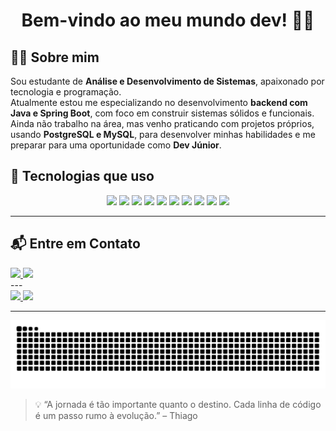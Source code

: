 <h1 align="center">Bem-vindo ao meu mundo dev! 👨‍💻</h1>

## 👨‍💻 Sobre mim

Sou estudante de **Análise e Desenvolvimento de Sistemas**, apaixonado por tecnologia e programação.  
Atualmente estou me especializando no desenvolvimento **backend com Java e Spring Boot**, com foco em construir sistemas sólidos e funcionais.  
Ainda não trabalho na área, mas venho praticando com projetos próprios, usando **PostgreSQL e MySQL**, para desenvolver minhas habilidades e me preparar para uma oportunidade como **Dev Júnior**.

## 🧰 Tecnologias que uso

<div align="center">
  <img src="https://skillicons.dev/icons?i=java" width="50" />
  <img src="https://skillicons.dev/icons?i=spring" width="50" />
  <img src="https://skillicons.dev/icons?i=docker" width="50" />
  <img src="https://skillicons.dev/icons?i=mysql" width="50" />
  <img src="https://skillicons.dev/icons?i=mongodb" width="50" />
  <img src="https://skillicons.dev/icons?i=postgres" width="50" />
  <img src="https://skillicons.dev/icons?i=postman" width="50" />
  <img src="https://skillicons.dev/icons?i=vscode" width="50" />
  <img src="https://skillicons.dev/icons?i=git" width="50" />
  <img src="https://skillicons.dev/icons?i=github" width="50" />
</div>

---

## 📬 Entre em Contato

<div>
  <a href="mailto:thiagocmarangoni@gmail.com" target="_blank">
    <img src="https://img.shields.io/badge/Gmail-D14836?style=for-the-badge&logo=gmail&logoColor=white" />
  </a>
  <a href="https://www.linkedin.com/in/thiago-marangoni-2b7516310" target="_blank">
    <img src="https://img.shields.io/badge/LinkedIn-0077B5?style=for-the-badge&logo=linkedin&logoColor=white" />
  </a>
</div>
---

<div>
  <a href="https://github.com/ThiagoMarangoni-dev">
    <img height="150em" src="https://github-readme-stats.vercel.app/api?username=ThiagoMarangoni-dev&show_icons=true&theme=midnight-purple" />
  </a>
  <a href="https://github.com/ThiagoMarangoni-dev?tab=repositories">
    <img height="150em" src="https://github-readme-stats.vercel.app/api/top-langs?username=ThiagoMarangoni-dev&layout=compact&langs_count=8&theme=midnight-purple" />
  </a>
</div>

---

<div>

![snake gif](https://github.com/ThiagoMarangoni-dev/ThiagoMarangoni-dev/blob/output/github-contribution-grid-snake.svg)

</div>

> 💡 “A jornada é tão importante quanto o destino. Cada linha de código é um passo rumo à evolução.” – Thiago

